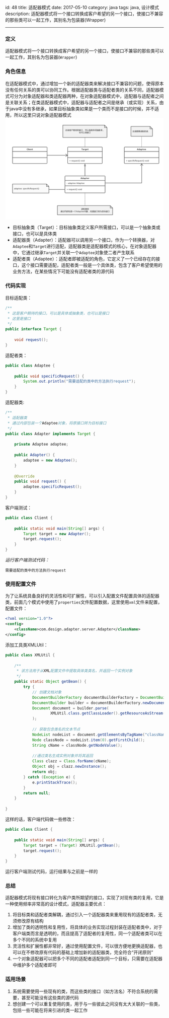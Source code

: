 id: 48
title: 适配器模式
date: 2017-05-10
category: java
tags: java, 设计模式
description: 适配器模式将一个接口转换成客户希望的另一个接口，使接口不兼容的那些类可以一起工作，其别名为包装器(Wrapper)

------
### 定义
适配器模式将一个接口转换成客户希望的另一个接口，使接口不兼容的那些类可以一起工作，其别名为包装器(`Wrapper`)

### 角色信息
在适配器模式中，通过增加一个新的适配器类来解决接口不兼容的问题，使得原本没有任何关系的类可以协同工作。根据适配器类与适配者类的关系不同，适配器模式可分为对象适配器和类适配器两种，在对象适配器模式中，适配器与适配者之间是关联关系；在类适配器模式中，适配器与适配者之间是继承（或实现）关系，由于java中没有多继承，如果目标抽象类如果是一个类而不是接口的时候，并不适用，所以这里只说对象适配器模式
<img src='/images/java/2017/05/10/0001.png' width='800px' style='display:block; margin:0px auto;'>

* 目标抽象类（Target）：目标抽象类定义客户所需接口，可以是一个抽象类或接口，也可以是具体类
* 适配器类（Adapter）：适配器可以调用另一个接口，作为一个转换器，对`Adaptee`和`Target`进行适配，适配器类是适配器模式的核心，在对象适配器中，它通过继承`Target`并关联一个`Adaptee`对象使二者产生联系
* 适配者类（Adaptee）：适配者即被适配的角色，它定义了一个已经存在的接口，这个接口需要适配，适配者类一般是一个具体类，包含了客户希望使用的业务方法，在某些情况下可能没有适配者类的源代码

### 代码实现

目标适配类：
```java
/**
 * 这是客户期待的接口，可以是具体或抽象类，也可以是接口
 * 这里是接口
 */
public interface Target {

    void request();
}
```

适配者类：
```java
public class Adaptee {

    public void specificRequest() {
        System.out.println("需要适配的类中的方法执行request");
    }
}
```

适配器类:
```java
/**
 * 适配器类
 * 通过内部包装一个Adaptee对象，将原接口转为目标接口
 */
public class Adapter implements Target {

    private Adaptee adaptee;

    public Adapter() {
        adaptee = new Adaptee();
    }

    @Override
    public void request() {
        adaptee.specificRequest();
    }
}
```

客户端测试：
```java
public class Client {

    public static void main(String[] args) {
        Target target = new Adapter();
        target.request();
    }
}
```

*运行客户端测试代码：*
```
需要适配的类中的方法执行request
```

### 使用配置文件
为了让系统具备良好的灵活性和可扩展性，可以引入配置文件配置具体的适配器类，前面几个模式中使用了`properties`文件配置数据，这里使用`xml`文件来配置，配置文件：
```xml
<?xml version="1.0"?>
<config>
    <className>com.design.adapter.server.Adapter</className>
</config>
```

添加工具类XMLUtil：
```java
public class XMLUtil {

    /**
     * 该方法用于从XML配置文件中提取具体类类名，并返回一个实例对象
     */
    public static Object getBean() {
        try {
            // 创建文档对象
            DocumentBuilderFactory documentBuilderFactory = DocumentBuilderFactory.newInstance();
            DocumentBuilder builder = documentBuilderFactory.newDocumentBuilder();
            Document document = builder.parse(
                    XMLUtil.class.getClassLoader().getResourceAsStream("config/Config.xml")
            );

            // 获取包含类名的文本节点
            NodeList nodeList = document.getElementsByTagName("className");
            Node classNode = nodeList.item(0).getFirstChild();
            String cName = classNode.getNodeValue();

            //通过类名生成实例对象并将其返回
            Class clazz = Class.forName(cName);
            Object obj = clazz.newInstance();
            return obj;
        } catch (Exception e) {
            e.printStackTrace();
        }
        return null;
    }

}
```

这样的话，客户端代码做一些修改：
```java
public class Client {

    public static void main(String[] args) {
        Target target = (Target) XMLUtil.getBean();
        target.request();
    }
}
```

运行客户端测试代码，运行结果与之前是一样的

### 总结
适配器模式将现有接口转化为客户类所期望的接口，实现了对现有类的复用，它是一种使用频率非常高的设计模式，适配器主要优点：
1. 将目标类和适配者类解耦，通过引入一个适配器类来重用现有的适配者类，无须修改原有结构
2. 增加了类的透明性和复用性，将具体的业务实现过程封装在适配者类中，对于客户端类而言是透明的，而且提高了适配者的复用性，同一个适配者类可以在多个不同的系统中复用
3. 灵活性和扩展性都非常好，通过使用配置文件，可以很方便地更换适配器，也可以在不修改原有代码的基础上增加新的适配器类，完全符合“开闭原则”
4. 一个对象适配器可以把多个不同的适配者适配到同一个目标，只需要在适配器中维护多个适配者即可

### 适用场景
1. 系统需要使用一些现有的类，而这些类的接口（如方法名）不符合系统的需要，甚至可能没有这些类的源代码
2. 想创建一个可以重复使用的类，用于与一些彼此之间没有太大关联的一些类，包括一些可能在将来引进的类一起工作
